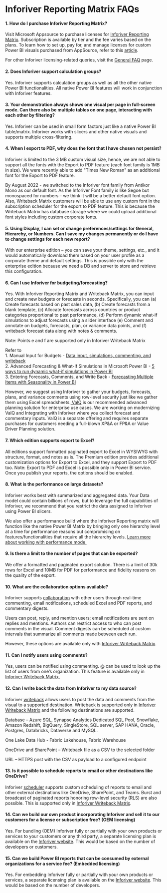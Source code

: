 # Inforiver Reporting Matrix FAQs

#### 1.  How do I purchase Inforiver Reporting Matrix? <a href="#headline-592-2838" id="headline-592-2838"></a>

Visit Microsoft Appsource to purchase licenses for [Inforiver Reporting Matrix](https://appsource.microsoft.com/en-us/product/power-bi-visuals/xviz.inforiver-premium?tab=Overview). Subscription is available by tier and the fee varies based on the plans. To learn how to set up, pay for, and manage licenses for custom Power BI visuals purchased from AppSource, refer to this [article](https://learn.microsoft.com/en-us/power-bi/developer/visuals/licensing-faq).

For other Inforiver licensing-related queries, visit the [General FAQ](https://inforiver.com/faq/) page.

#### 2. Does Inforiver support calculation groups? <a href="#headline-596-2838" id="headline-596-2838"></a>

Yes. Inforiver supports calculation groups as well as all the other native Power BI functionalities. All native Power BI features will work in conjunction with Inforiver features.

#### 3. Your demonstration always shows one visual per page in full-screen mode. Can there also be multiple tables on one page, interacting with each other by filtering? <a href="#headline-661-4516" id="headline-661-4516"></a>

Yes. Inforiver can be used in small form factors just like a native Power BI table/matrix. Inforiver works with slicers and other native visuals and supports multiple cross-filtering.

#### 4. When I export to PDF, why does the font that I have chosen not persist? <a href="#headline-600-2838" id="headline-600-2838"></a>

Inforiver is limited to the 3 MB custom visual size, hence, we are not able to support all the fonts with the Export to PDF feature (each font family is 1MB in size). We were recently able to add "Times New Roman" as an additional font for the Export to PDF feature.

By August 2022 - we switched to the Inforiver font family from Antikor Mono as our default font. As the Inforiver Font family is like Segoe but monospaced for numbers – we think it will be a better default font option. Also, Writeback Matrix customers will be able to use any custom font in the subscription scheduler for the export to PDF feature. This is because the Writeback Matrix has database storage where we could upload additional font styles including custom corporate fonts.

#### 5. Using Display, I can set or change preferences/settings for General, Hierarchy, or Numbers. Can I save my changes permanently or do I have to change settings for each new report? <a href="#headline-604-2838" id="headline-604-2838"></a>

With our enterprise edition – you can save your theme, settings, etc., and it would automatically download them based on your user profile as a corporate theme and default settings. This is possible only with the enterprise edition because we need a DB and server to store and retrieve this configuration.

#### 6. Can I use Inforiver for budgeting/forecasting? <a href="#headline-608-2838" id="headline-608-2838"></a>

Yes. With Inforiver Reporting Matrix and Writeback Matrix, you can input and create new budgets or forecasts in seconds. Specifically, you can (a) Create forecasts based on past sales data, (b) Create forecasts from a blank template, (c) Allocate forecasts across countries or product categories proportional to past performance, (d) Perform dynamic what-if simulations to adjust forecasts using a slider interface (e) Comment and annotate on budgets, forecasts, plan, or variance data points, and (f) writeback forecast data along with notes & comments.

Note: Points e and f are supported only in Inforiver Writeback Matrix

Refer to\
1\. Manual Input for Budgets - [Data input, simulations, commenting, and writeback](https://inforiver.com/webinars/data-writeback-in-power-bi-a-deep-dive-and-key-considerations/)\
2\. Advanced Forecasting & What-If Simulations in Microsoft Power BI - [5 ways to run dynamic what-if simulations in Power BI](https://inforiver.com/blog/general/5-ways-to-run-dynamic-what-if-simulations-in-power-bi/)\
3\. Entering Forecasts, Comments, and Write Back - [Forecasting Multiple Items with Seasonality in Power BI](https://inforiver.com/blog/general/forecast-multiple-items-with-seasonality-power-bi/)

However, we suggest using Inforiver to gather your budgets, forecasts, plans, and variance comments using row-level security just like we gather them using Excel spreadsheets.[ ValQ](https://valq.com/) is our recommended advanced planning solution for enterprise use cases. We are working on modernizing ValQ and Integrating with Inforiver where you collect forecast and commentary inputs. ValQ is a separate offering and requires separate purchases for customers needing a full-blown XP\&A or FP\&A or Value Driver Planning solution.

#### 7. Which edition supports export to Excel? <a href="#headline-647-2838" id="headline-647-2838"></a>

All editions support formatted paginated export to Excel in WYSIWYG with structure, format, and notes as is. The Premium edition provides additional customization options for Export to Excel, and they support Export to PDF too. Note: Export to PDF and Excel is possible only in Power BI service. Once you publish your reports, the options should be enabled.

#### 8. What is the performance on large datasets? <a href="#headline-647-2838" id="headline-647-2838"></a>

Inforiver works best with summarized and aggregated data. Your Data model could contain billions of rows, but to leverage the full capabilities of Inforiver, we recommend that you restrict the data assigned to Inforiver using Power BI slicers.

We also offer a performance build where the Inforiver Reporting matrix will function like the native Power BI Matrix by bringing only one hierarchy level at a time for performance reasons but compromising on features/functionalities that require all the hierarchy levels. [Learn more about working with performance mode.](advanced-topics/drill-down-and-roll-up-in-performance-mode.md)

#### 9. Is there a limit to the number of pages that can be exported? <a href="#headline-652-2838" id="headline-652-2838"></a>

We offer a formatted and paginated export solution. There is a limit of 30k rows for Excel and 10MB for PDF for performance and fidelity reasons on the quality of the export.

#### 10. What are the collaboration options available? <a href="#headline-612-2838" id="headline-612-2838"></a>

Inforiver supports [collaboration](https://inforiver.com/collaborate-powerbi/) with other users through real-time commenting, email notifications, scheduled Excel and PDF reports, and commentary digests.

Users can post, reply, and mention users; email notifications are sent on replies and mentions. Authors can restrict access to who can post comments in the visual. Comment digests can be scheduled at custom intervals that summarize all comments made between each run.

However, these options are available only with [Inforiver Writeback Matrix](https://inforiver.com/enterprise/).

#### 11. Can I notify users using comments? <a href="#headline-632-2838" id="headline-632-2838"></a>

Yes, users can be notified using commenting. @ can be used to look up the list of users from one’s organization. This feature is available only in [Inforiver ](https://inforiver.com/enterprise/)[Writeback Matrix](https://inforiver.com/enterprise/)[.](https://inforiver.com/enterprise/)

#### 12. Can I write back the data from Inforiver to my data source? <a href="#headline-616-2838" id="headline-616-2838"></a>

Inforiver [writeback](https://inforiver.com/writeback-powerbi/) allows users to post the data and comments from the visual to a supported destination. Writeback is supported only in [Inforiver ](https://inforiver.com/enterprise/)[Writeback Matrix](https://inforiver.com/enterprise/) and the following destinations are supported.

Database – Azure SQL, Synapse Analytics Dedicated SQL Pool, Snowflake, Amazon Redshift, BigQuery, SingleStore, SQL server, SAP HANA, Oracle, Postgres, Databricks, Dataverse and MySQL.

One Lake Data Hub - Fabric Lakehouse, Fabric Warehouse

OneDrive and SharePoint – Writeback file as a CSV to the selected folder&#x20;

URL – HTTPS post with the CSV as payload to a configured endpoint&#x20;

#### 13. Is it possible to schedule reports to email or other destinations like OneDrive? <a href="#headline-642-2838" id="headline-642-2838"></a>

Inforiver [scheduler](https://inforiver.com/schedule-reports-powerbi/) supports custom scheduling of reports to email and other external destinations like OneDrive, SharePoint, and Teams. Burst and broadcast of paginated reports honoring row-level security (RLS) are also possible. This is supported only in [Inforiver Writeback Matrix](https://inforiver.com/enterprise/).&#x20;

#### 14. Can we build our own product incorporating Inforiver and sell it to our customers for a license or subscription free? (OEM licensing) <a href="#headline-656-4516" id="headline-656-4516"></a>

Yes. For bundling (OEM) Inforiver fully or partially with your own products or services to your customers or any third party, a separate licensing plan is available on the [Inforiver website](https://inforiver.com/matrix/pricing/). This would be based on the number of developers or customers.&#x20;

#### 15. Can we build Power BI reports that can be consumed by external organizations for a service fee? (Embedded licensing) <a href="#headline-673-4516" id="headline-673-4516"></a>

Yes. For embedding Inforiver fully or partially with your own products or services, a separate licensing plan is available on the [Inforiver website](https://inforiver.com/matrix/pricing/). This would be based on the number of developers.&#x20;
